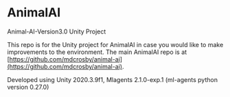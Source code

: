 # AnimalAI

Animal-AI-Version3.0 Unity Project

This repo is for the Unity project for AnimalAI in case you would like to make improvements to the environment. The main AnimalAI repo is at [https://github.com/mdcrosby/animal-ai](https://github.com/mdcrosby/animal-ai).

Developed using Unity 2020.3.9f1, Mlagents 2.1.0-exp.1 (ml-agents python version 0.27.0)
